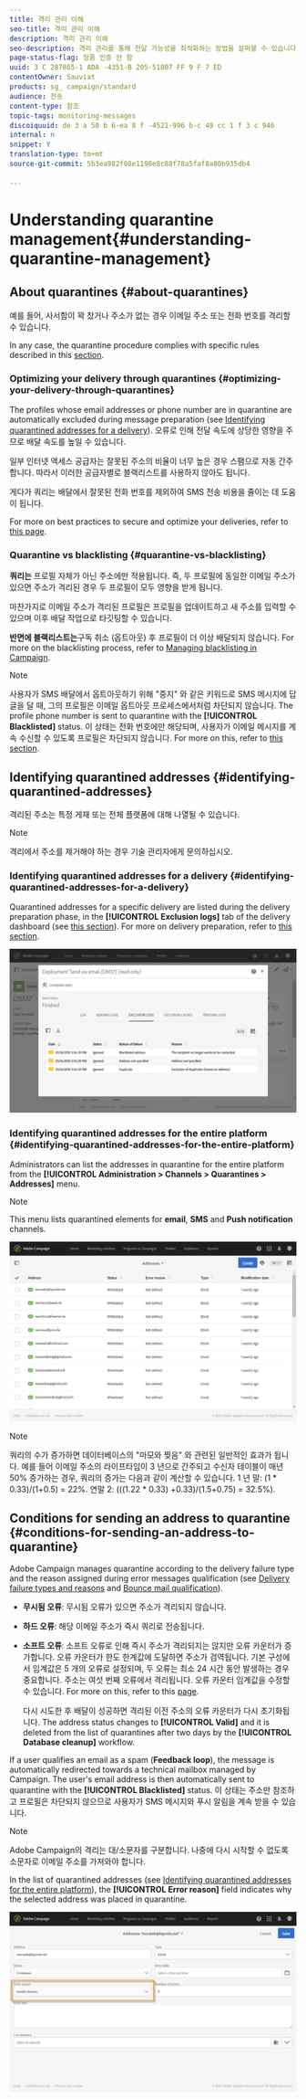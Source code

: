 ```yaml
---
title: 격리 관리 이해
seo-title: 격리 관리 이해
description: 격리 관리 이해
seo-description: 격리 관리를 통해 전달 가능성을 최적화하는 방법을 살펴볼 수 있습니다.
page-status-flag: 정품 인증 안 함
uuid: 3 C 287865-1 ADA -4351-B 205-51807 FF 9 F 7 ED
contentOwner: Sauviat
products: sg_ campaign/standard
audience: 전송
content-type: 참조
topic-tags: monitoring-messages
discoiquuid: de 3 a 50 b 6-ea 8 f -4521-996 b-c 49 cc 1 f 3 c 946
internal: n
snippet: Y
translation-type: tm+mt
source-git-commit: 5b3ea982f08e1198e8c88f78a5faf8a80b935db4

---
```



# Understanding quarantine management{#understanding-quarantine-management}

## About quarantines {#about-quarantines}

예를 들어, 사서함이 꽉 찼거나 주소가 없는 경우 이메일 주소 또는 전화 번호를 격리할 수 있습니다.

In any case, the quarantine procedure complies with specific rules described in this [section](../../sending/using/understanding-quarantine-management.md#conditions-for-sending-an-address-to-quarantine).

### Optimizing your delivery through quarantines {#optimizing-your-delivery-through-quarantines}

The profiles whose email addresses or phone number are in quarantine are automatically excluded during message preparation (see [Identifying quarantined addresses for a delivery](../../sending/using/understanding-quarantine-management.md#identifying-quarantined-addresses-for-a-delivery)). 오류로 인해 전달 속도에 상당한 영향을 주므로 배달 속도를 높일 수 있습니다.

일부 인터넷 액세스 공급자는 잘못된 주소의 비율이 너무 높은 경우 스팸으로 자동 간주합니다. 따라서 이러한 공급자별로 블랙리스트를 사용하지 않아도 됩니다.

게다가 쿼리는 배달에서 잘못된 전화 번호를 제외하여 SMS 전송 비용을 줄이는 데 도움이 됩니다.

For more on best practices to secure and optimize your deliveries, refer to [this page](https://docs.campaign.adobe.com/doc/standard/getting_started/en/ACS_DeliveryBestPractices.html).

### Quarantine vs blacklisting {#quarantine-vs-blacklisting}

**쿼리는** 프로필 자체가 아닌 주소에만 적용됩니다. 즉, 두 프로필에 동일한 이메일 주소가 있으면 주소가 격리된 경우 두 프로필이 모두 영향을 받게 됩니다.

마찬가지로 이메일 주소가 격리된 프로필은 프로필을 업데이트하고 새 주소를 입력할 수 있으며 이후 배달 작업으로 타깃팅할 수 있습니다.

**반면에 블랙리스트는**&#x200B;구독 취소 (옵트아웃) 후 프로필이 더 이상 배달되지 않습니다. For more on the blacklisting process, refer to [Managing blacklisting in Campaign](../../audiences/using/about-opt-in-and-opt-out-in-campaign.md).

>[!NOTE]
>
>사용자가 SMS 배달에서 옵트아웃하기 위해 "중지" 와 같은 키워드로 SMS 메시지에 답글을 달 때, 그의 프로필은 이메일 옵트아웃 프로세스에서처럼 차단되지 않습니다. The profile phone number is sent to quarantine with the **[!UICONTROL Blacklisted]** status. 이 상태는 전화 번호에만 해당되며, 사용자가 이메일 메시지를 계속 수신할 수 있도록 프로필은 차단되지 않습니다. For more on this, refer to [this section](../../channels/using/managing-incoming-sms.md#managing-stop-sms).

## Identifying quarantined addresses {#identifying-quarantined-addresses}

격리된 주소는 특정 게재 또는 전체 플랫폼에 대해 나열될 수 있습니다.

>[!NOTE]
>
>격리에서 주소를 제거해야 하는 경우 기술 관리자에게 문의하십시오.

### Identifying quarantined addresses for a delivery {#identifying-quarantined-addresses-for-a-delivery}

Quarantined addresses for a specific delivery are listed during the delivery preparation phase, in the **[!UICONTROL Exclusion logs]** tab of the delivery dashboard (see [this section](../../sending/using/monitoring-a-delivery.md#exclusion-logs)). For more on delivery preparation, refer to [this section](../../sending/using/preparing-the-send.md).

![](assets/exclusion_logs.png)

### Identifying quarantined addresses for the entire platform {#identifying-quarantined-addresses-for-the-entire-platform}

Administrators can list the addresses in quarantine for the entire platform from the **[!UICONTROL Administration > Channels > Quarantines > Addresses]** menu.

>[!NOTE]
>
>This menu lists quarantined elements for **email**, **SMS** and **Push notification** channels.

![](assets/quarantines1.png)

>[!NOTE]
>
>쿼리의 수가 증가하면 데이터베이스의 "마모와 찢음" 와 관련된 일반적인 효과가 됩니다. 예를 들어 이메일 주소의 라이프타임이 3 년으로 간주되고 수신자 테이블이 매년 50% 증가하는 경우, 쿼리의 증가는 다음과 같이 계산할 수 있습니다. 1 년 말: (1 * 0.33)/(1+0.5) = 22%. 연말 2: (((1.22 * 0.33) +0.33)/(1.5+0.75) = 32.5%).

## Conditions for sending an address to quarantine {#conditions-for-sending-an-address-to-quarantine}

Adobe Campaign manages quarantine according to the delivery failure type and the reason assigned during error messages qualification (see [Delivery failure types and reasons](../../sending/using/understanding-delivery-failures.md#delivery-failure-types-and-reasons) and [Bounce mail qualification](../../sending/using/understanding-delivery-failures.md#bounce-mail-qualification)).

* **무시됨 오류**: 무시됨 오류가 있으면 주소가 격리되지 않습니다.
* **하드 오류**: 해당 이메일 주소가 즉시 쿼리로 전송됩니다.
* **소프트 오류**: 소프트 오류로 인해 즉시 주소가 격리되지는 않지만 오류 카운터가 증가합니다. 오류 카운터가 한도 한계값에 도달하면 주소가 검역됩니다. 기본 구성에서 임계값은 5 개의 오류로 설정되며, 두 오류는 최소 24 시간 동안 발생하는 경우 중요합니다. 주소는 여섯 번째 오류에서 격리됩니다. 오류 카운터 임계값을 수정할 수 있습니다. For more on this, refer to this [page](../../administration/using/configuring-email-channel.md#email-channel-parameters).

   다시 시도한 후 배달이 성공하면 격리된 이전 주소의 오류 카운터가 다시 초기화됩니다. The address status changes to **[!UICONTROL Valid]** and it is deleted from the list of quarantines after two days by the **[!UICONTROL Database cleanup]** workflow.

If a user qualifies an email as a spam (**Feedback loop**), the message is automatically redirected towards a technical mailbox managed by Campaign. The user's email address is then automatically sent to quarantine with the **[!UICONTROL Blacklisted]** status. 이 상태는 주소만 참조하고 프로필은 차단되지 않으므로 사용자가 SMS 메시지와 푸시 알림을 계속 받을 수 있습니다.

>[!NOTE]
Adobe Campaign의 격리는 대/소문자를 구분합니다. 나중에 다시 시작할 수 없도록 소문자로 이메일 주소를 가져와야 합니다.

In the list of quarantined addresses (see [Identifying quarantined addresses for the entire platform](../../sending/using/understanding-quarantine-management.md#identifying-quarantined-addresses-for-the-entire-platform)), the **[!UICONTROL Error reason]** field indicates why the selected address was placed in quarantine.

![](assets/quarantines2.png)

